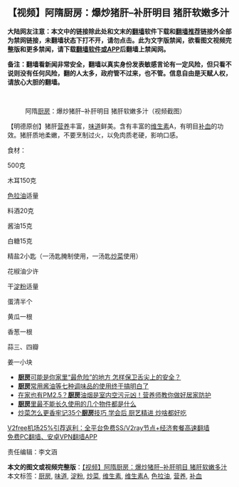  <h2>【视频】阿隋厨房：爆炒猪肝–补肝明目 猪肝软嫩多汁</h2> <p class="notice"><b>大陆网友注意：本文中的链接除此处和文末的<a href="https://github.com/bannedbook/fanqiang" >翻墙</a>软件下载和<a href="https://github.com/killgcd/justmysocks/blob/master/README.md">翻墙推荐</a>链接外全部为禁网链接，未翻墙状态下打不开，请勿点击。此为文字版禁闻，欲看图文视频完整版和更多禁闻，请下载<a href="https://github.com/bannedbook/fanqiang">翻墙软件或APP</a>后翻墙上禁闻网。</p><p>备注：翻墙看新闻非常安全，翻墙以真实身份发表敏感言论有一定风险，但只看不说则没有任何风险，翻的人太多，政府管不过来，也不管。信息自由是天赋人权，请放心大胆的翻墙。</b></p>  <div class="entry"> <br /> <figure><figcaption class="wp-caption-text">阿隋<a href="https://www.bannedbook.org/bnews/tag/%E5%8E%A8%E6%88%BF/" class="st_tag internal_tag" rel="tag" title="标签 厨房 下的日志">厨房</a>：爆炒猪肝&#8211;补肝明目 猪肝软嫩多汁（视频截图）</figcaption></figure> <p>【明德原创】猪肝<a href="https://www.bannedbook.org/bnews/tag/%E8%90%A5%E5%85%BB/" class="st_tag internal_tag" rel="tag" title="标签 营养 下的日志">营养</a>丰富，<a href="https://www.bannedbook.org/bnews/tag/%E5%91%B3%E9%81%93/" class="st_tag internal_tag" rel="tag" title="标签 味道 下的日志">味道</a>鲜美。含有丰富的<a href="https://www.bannedbook.org/bnews/tag/%E7%BB%B4%E7%94%9F%E7%B4%A0/" class="st_tag internal_tag" rel="tag" title="标签 维生素 下的日志">维生素</a>A，有明目<a href="https://www.bannedbook.org/bnews/tag/%e8%a1%a5%e8%a1%80/" class="st_tag internal_tag" rel="tag" title="标签 补血 下的日志">补血</a>的功效。猪肝质地柔嫩，不要烹制过火，以免肉质老硬，影响口感。</p> <p></p> <p>食材： </p> <p>500克 </p> <p>木耳150克 </p> <p><a href="https://www.bannedbook.org/bnews/tag/%E8%89%B2%E6%8B%89%E6%B2%B9/" class="st_tag internal_tag" rel="tag" title="标签 色拉油 下的日志">色拉油</a>适量 </p> <p>料酒20克 </p> <p>酱油15克 </p> <p>白糖15克</p>  <p> 精盐2小匙（一汤匙腌制使用，一汤匙<a href="https://www.bannedbook.org/bnews/tag/%e7%82%92%e8%8f%9c/" class="st_tag internal_tag" rel="tag" title="标签 炒菜 下的日志">炒菜</a>使用）</p> <p> 花椒油少许 </p> <p>干<a href="https://www.bannedbook.org/bnews/tag/%e6%b7%80%e7%b2%89/" class="st_tag internal_tag" rel="tag" title="标签 淀粉 下的日志">淀粉</a>适量 </p> <p>蛋清半个 </p> <p>黄瓜一根 </p> <p>香葱一根 </p> <p>蒜三、四瓣 </p> <p>姜一小块</p> <ul class='op-related-articles' title='相关阅读'> <li><a href='https://www.bannedbook.org/bnews/lifebaike/20201223/1453418.html' target='_blank'><b>厨房</b>可能是你家里“最危险”的地方 怎样保卫舌尖上的安全？</a></li> <li><a href='https://www.bannedbook.org/bnews/comments/20201223/1453149.html' target='_blank'><b>厨房</b>常用酱油等七种调味品的使用终于搞明白了</a></li> <li><a href='https://www.bannedbook.org/bnews/health/20201218/1450235.html' target='_blank'>在家也有PM2.5？<b>厨房</b>油烟是室内空污元凶！营养师教你做好居家防护</a></li> <li><a href='https://www.bannedbook.org/bnews/comments/20201216/1448897.html' target='_blank'><b>厨房</b>里最不能长久使用的几个物件都是什么</a></li> <li><a href='https://www.bannedbook.org/bnews/lifebaike/20201212/1446385.html' target='_blank'>炒菜怎么更香牢记35个<b>厨房</b>技巧 学会后 厨艺精进 炒啥都好吃</a></li> </ul> <p class="texttj"> <a href="https://github.com/bannedbook/fanqiang/wiki/V2ray%E6%9C%BA%E5%9C%BA" target="_blank">V2free机场25%引荐返利：全平台免费SS/V2ray节点+经济套餐高速翻墙</a><br/> <a href="https://github.com/bannedbook/fanqiang/wiki/%E7%A6%81%E9%97%BB%E7%BD%91%E5%AE%89%E5%8D%93%E7%BF%BB%E5%A2%99%E6%96%B0%E9%97%BBAPP" target="_blank">免费PC翻墙、安卓VPN翻墙APP</a></p><p>责任编辑：李文涵</p> <a name='sharetosocial'></a>       <div><b>本文的图文或视频完整版</b>：<a href='https://www.bannedbook.org/bnews/comments/20201224/1454244.html'>【视频】阿隋厨房：爆炒猪肝–补肝明目 猪肝软嫩多汁</a></div>  </div><!--END ENTRY--> <div class="postfooter"> <div>本文标签：<a href="https://www.bannedbook.org/bnews/tag/%E5%8E%A8%E6%88%BF/" rel="tag">厨房</a>, <a href="https://www.bannedbook.org/bnews/tag/%E5%91%B3%E9%81%93/" rel="tag">味道</a>, <a href="https://www.bannedbook.org/bnews/tag/%e6%b7%80%e7%b2%89/" rel="tag">淀粉</a>, <a href="https://www.bannedbook.org/bnews/tag/%e7%82%92%e8%8f%9c/" rel="tag">炒菜</a>, <a href="https://www.bannedbook.org/bnews/tag/%E7%BB%B4%E7%94%9F%E7%B4%A0/" rel="tag">维生素</a>, <a href="https://www.bannedbook.org/bnews/tag/%e7%bb%b4%e7%94%9f%e7%b4%a0a/" rel="tag">维生素A</a>, <a href="https://www.bannedbook.org/bnews/tag/%E8%89%B2%E6%8B%89%E6%B2%B9/" rel="tag">色拉油</a>, <a href="https://www.bannedbook.org/bnews/tag/%E8%90%A5%E5%85%BB/" rel="tag">营养</a>, <a href="https://www.bannedbook.org/bnews/tag/%e8%a1%a5%e8%a1%80/" rel="tag">补血</a></div>  </div><!--END POSTFOOTER--> 